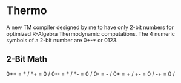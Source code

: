 # Thermo

A new TM compiler designed by me to have only 2-bit numbers for optimized R-Algebra Thermodynamic computations. 
The 4 numeric symbols of a 2-bit number are 0+-* or 0123.

## 2-Bit Math

0++ = * / *+ = 0 / 0-- = * / *- = 0 / 0- = - / 0+ = + / +- = 0 / -+ = 0 /
